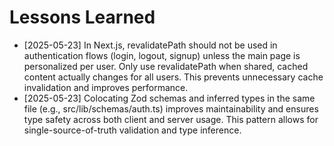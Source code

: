 # Lessons Learned

- [2025-05-23] In Next.js, revalidatePath should not be used in authentication flows (login, logout, signup) unless the main page is personalized per user. Only use revalidatePath when shared, cached content actually changes for all users. This prevents unnecessary cache invalidation and improves performance.
- [2025-05-23] Colocating Zod schemas and inferred types in the same file (e.g., src/lib/schemas/auth.ts) improves maintainability and ensures type safety across both client and server usage. This pattern allows for single-source-of-truth validation and type inference.
